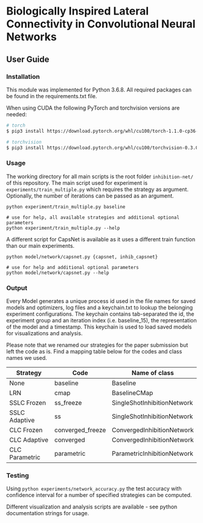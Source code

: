 # Biologically Inspired Lateral Connectivity in Convolutional Neural Networks

## User Guide

### Installation

This module was implemented for Python 3.6.8. All required packages can be found in the requirements.txt file.

When using CUDA the following PyTorch and torchvision versions are needed:
```bash
# torch
$ pip3 install https://download.pytorch.org/whl/cu100/torch-1.1.0-cp36-cp36m-linux_x86_64.whl

# torchvision
$ pip3 install https://download.pytorch.org/whl/cu100/torchvision-0.3.0-cp36-cp36m-linux_x86_64.whl
```

### Usage
The working directory for all main scripts is the root folder `inhibition-net/` of this repository.
The main script used for experiment is `experiments/train_multiple.py` which requires the strategy as argument.
Optionally, the number of iterations can be passed as an argument.

```
python experiment/train_multiple.py baseline

# use for help, all available strategies and additional optional parameters
python experiment/train_multiple.py --help

```

A different script for CapsNet is available as it uses a different train function than our main experiments.
```
python model/network/capsnet.py {capsnet, inhib_capsnet} 

# use for help and additional optional parameters
python model/network/capsnet.py --help

```
### Output
Every Model generates a unique process id used in the file names for saved models and optimizers, log files and a keychain.txt to lookup the belonging experiment configurations.
The keychain contains tab-separated the id, the experiment group and an iteration index (i.e. baseline_15), the representation of the model and a timestamp.
This keychain is used to load saved models for visualizations and analysis.

Please note that we renamed our strategies for the paper submission but left the code as is.
Find a mapping table below for the codes and class names we used.

| Strategy       | Code             | Name of class            |
|----------------|------------------|-----------------------------|
| None           | baseline         | Baseline                    |
| LRN            | cmap             | BaselineCMap                |
| SSLC Frozen    | ss_freeze        | SingleShotInhibitionNetwork |
| SSLC Adaptive  | ss               | SingleShotInhibitionNetwork |
| CLC Frozen     | converged_freeze | ConvergedInhibitionNetwork  |
| CLC Adaptive   | converged        | ConvergedInhibitionNetwork  |
| CLC Parametric | parametric       | ParametricInhibitionNetwork | 

### Testing
Using ``python experiments/network_accuracy.py`` the test accuracy with confidence interval for a number of specified strategies can be computed.

Different visualization and analysis scripts are available - see python documentation strings for usage.

